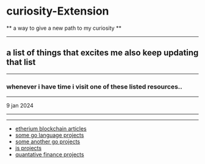 # curiosity-Extension
** a way to give a new  path to my curiosity  **
***
## a list of things that excites me  also keep updating that list 
***
### whenever i have time i visit one of these listed resources..

***

9 jan 2024

***
***


* [etherium blockchain articles](https://blog.ethereum.org/category/research-and-development)
* [some go language projects](https://dev.to/ankit01oss/7-github-projects-to-make-you-a-better-go-developer-2nmh)
* [some another go projects](https://zerotomastery.io/blog/golang-practice-projects/)
* [js projects ](https://www.guvi.in/blog/best-javascript-project-ideas/#:~:text=JavaScript%20project%20Ideas%20for%20Advanced%20level%201%201.,Pinterest%20Clone%20...%208%208.%20Chat%20Application%20)
* [quantative finance projects](https://awesomeopensource.com/projects/quantitative-finance)
